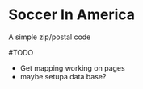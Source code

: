 # Soccer In America
A simple zip/postal code

#TODO
* Get mapping working on pages
* maybe setupa  data base?


